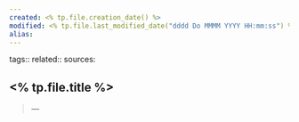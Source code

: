 ```yaml
---
created: <% tp.file.creation_date() %>
modified: <% tp.file.last_modified_date("dddd Do MMMM YYYY HH:mm:ss") %>
alias:
--- 
```


tags::
related::
sources: 

## <% tp.file.title %>

> 
> — 

